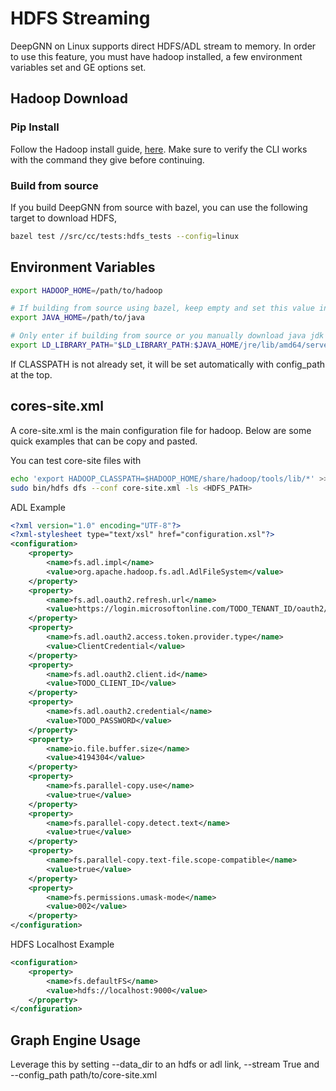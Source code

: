 # HDFS Streaming

DeepGNN on Linux supports direct HDFS/ADL stream to memory. In order to use this feature, you must have hadoop installed, a few environment variables set and GE options set.

## Hadoop Download

### Pip Install

Follow the Hadoop install guide, [here](https://hadoop.apache.org/docs/r3.3.2/hadoop-project-dist/hadoop-common/SingleCluster.html#Installing_Software). Make sure to verify the CLI works with the command they give before continuing.

### Build from source

If you build DeepGNN from source with bazel, you can use the following target to download HDFS,

```bash
bazel test //src/cc/tests:hdfs_tests --config=linux
```

## Environment Variables

```bash
export HADOOP_HOME=/path/to/hadoop

# If building from source using bazel, keep empty and set this value in code instead
export JAVA_HOME=/path/to/java

# Only enter if building from source or you manually download java jdk
export LD_LIBRARY_PATH="$LD_LIBRARY_PATH:$JAVA_HOME/jre/lib/amd64/server/"
```

If CLASSPATH is not already set, it will be set automatically with config_path at the top.

## cores-site.xml

A core-site.xml is the main configuration file for hadoop. Below are some quick examples that can be copy and pasted.

You can test core-site files with

```bash
echo 'export HADOOP_CLASSPATH=$HADOOP_HOME/share/hadoop/tools/lib/*' >> etc/hadoop/hadoop-env.sh
sudo bin/hdfs dfs --conf core-site.xml -ls <HDFS_PATH>
```

ADL Example

```xml
<?xml version="1.0" encoding="UTF-8"?>
<?xml-stylesheet type="text/xsl" href="configuration.xsl"?>
<configuration>
    <property>
        <name>fs.adl.impl</name>
        <value>org.apache.hadoop.fs.adl.AdlFileSystem</value>
    </property>
    <property>
        <name>fs.adl.oauth2.refresh.url</name>
        <value>https://login.microsoftonline.com/TODO_TENANT_ID/oauth2/token</value>
    </property>
    <property>
        <name>fs.adl.oauth2.access.token.provider.type</name>
        <value>ClientCredential</value>
    </property>
    <property>
        <name>fs.adl.oauth2.client.id</name>
        <value>TODO_CLIENT_ID</value>
    </property>
    <property>
        <name>fs.adl.oauth2.credential</name>
        <value>TODO_PASSWORD</value>
    </property>
    <property>
        <name>io.file.buffer.size</name>
        <value>4194304</value>
    </property>
    <property>
        <name>fs.parallel-copy.use</name>
        <value>true</value>
    </property>
    <property>
        <name>fs.parallel-copy.detect.text</name>
        <value>true</value>
    </property>
    <property>
        <name>fs.parallel-copy.text-file.scope-compatible</name>
        <value>true</value>
    </property>
    <property>
        <name>fs.permissions.umask-mode</name>
        <value>002</value>
    </property>
</configuration>
```

HDFS Localhost Example

```xml
<configuration>
    <property>
        <name>fs.defaultFS</name>
        <value>hdfs://localhost:9000</value>
    </property>
</configuration>
```

## Graph Engine Usage

Leverage this by setting --data_dir to an hdfs or adl link, --stream True and --config_path path/to/core-site.xml
